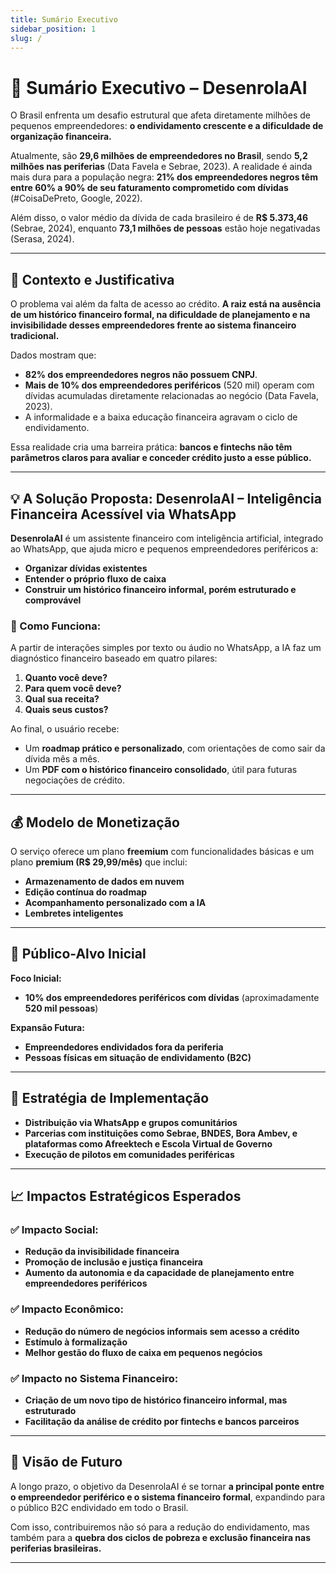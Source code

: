 ```yaml
---
title: Sumário Executivo
sidebar_position: 1
slug: /
---
```


# 📌 Sumário Executivo – DesenrolaAI

O Brasil enfrenta um desafio estrutural que afeta diretamente milhões de pequenos empreendedores: **o endividamento crescente e a dificuldade de organização financeira.**

Atualmente, são **29,6 milhões de empreendedores no Brasil**, sendo **5,2 milhões nas periferias** (Data Favela e Sebrae, 2023). A realidade é ainda mais dura para a população negra: **21% dos empreendedores negros têm entre 60% a 90% de seu faturamento comprometido com dívidas** (#CoisaDePreto, Google, 2022).

Além disso, o valor médio da dívida de cada brasileiro é de **R$ 5.373,46** (Sebrae, 2024), enquanto **73,1 milhões de pessoas** estão hoje negativadas (Serasa, 2024).

---

## 🎯 Contexto e Justificativa

O problema vai além da falta de acesso ao crédito. **A raiz está na ausência de um histórico financeiro formal, na dificuldade de planejamento e na invisibilidade desses empreendedores frente ao sistema financeiro tradicional.**

Dados mostram que:  
- **82% dos empreendedores negros não possuem CNPJ**.  
- **Mais de 10% dos empreendedores periféricos** (520 mil) operam com dívidas acumuladas diretamente relacionadas ao negócio (Data Favela, 2023).  
- A informalidade e a baixa educação financeira agravam o ciclo de endividamento.  

Essa realidade cria uma barreira prática: **bancos e fintechs não têm parâmetros claros para avaliar e conceder crédito justo a esse público.**

---

## 💡 A Solução Proposta: DesenrolaAI – Inteligência Financeira Acessível via WhatsApp

**DesenrolaAI** é um assistente financeiro com inteligência artificial, integrado ao WhatsApp, que ajuda micro e pequenos empreendedores periféricos a:  

- **Organizar dívidas existentes**  
- **Entender o próprio fluxo de caixa**  
- **Construir um histórico financeiro informal, porém estruturado e comprovável**  

### 🚀 Como Funciona:  
A partir de interações simples por texto ou áudio no WhatsApp, a IA faz um diagnóstico financeiro baseado em quatro pilares:  

1. **Quanto você deve?**  
2. **Para quem você deve?**  
3. **Qual sua receita?**  
4. **Quais seus custos?**  

Ao final, o usuário recebe:  
- Um **roadmap prático e personalizado**, com orientações de como sair da dívida mês a mês.  
- Um **PDF com o histórico financeiro consolidado**, útil para futuras negociações de crédito.  

---

## 💰 Modelo de Monetização

O serviço oferece um plano **freemium** com funcionalidades básicas e um plano **premium (R$ 29,99/mês)** que inclui:  

- **Armazenamento de dados em nuvem**  
- **Edição contínua do roadmap**  
- **Acompanhamento personalizado com a IA**  
- **Lembretes inteligentes**  

---

## 🎯 Público-Alvo Inicial  

**Foco Inicial:**  
- **10% dos empreendedores periféricos com dívidas** (aproximadamente **520 mil pessoas**)  

**Expansão Futura:**  
- **Empreendedores endividados fora da periferia**  
- **Pessoas físicas em situação de endividamento (B2C)**  

---

## 🚀 Estratégia de Implementação  

- **Distribuição via WhatsApp e grupos comunitários**  
- **Parcerias com instituições como Sebrae, BNDES, Bora Ambev, e plataformas como Afreektech e Escola Virtual de Governo**  
- **Execução de pilotos em comunidades periféricas**  

---

## 📈 Impactos Estratégicos Esperados

### ✅ **Impacto Social:**  
- **Redução da invisibilidade financeira**  
- **Promoção de inclusão e justiça financeira**  
- **Aumento da autonomia e da capacidade de planejamento entre empreendedores periféricos**

### ✅ **Impacto Econômico:**  
- **Redução do número de negócios informais sem acesso a crédito**  
- **Estímulo à formalização**  
- **Melhor gestão do fluxo de caixa em pequenos negócios**  

### ✅ **Impacto no Sistema Financeiro:**  
- **Criação de um novo tipo de histórico financeiro informal, mas estruturado**  
- **Facilitação da análise de crédito por fintechs e bancos parceiros**  

---

## 🌱 Visão de Futuro

A longo prazo, o objetivo da DesenrolaAI é se tornar **a principal ponte entre o empreendedor periférico e o sistema financeiro formal**, expandindo para o público B2C endividado em todo o Brasil.  

Com isso, contribuiremos não só para a redução do endividamento, mas também para a **quebra dos ciclos de pobreza e exclusão financeira nas periferias brasileiras.**

---
